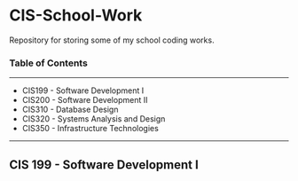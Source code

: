 # CIS-School-Work
Repository for storing some of my school coding works.

### Table of Contents

------------

- CIS199 - Software Development I
- CIS200 - Software Development II
- CIS310 - Database Design
- CIS320 - Systems Analysis and Design
- CIS350 - Infrastructure Technologies

------------


## CIS 199 - Software Development I

